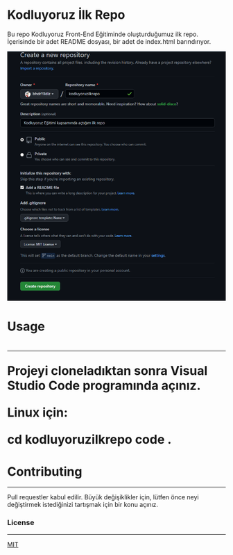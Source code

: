 # Kodluyoruz İlk Repo
<p>Bu repo Kodluyoruz Front-End Eğitiminde oluşturduğumuz ilk repo. İçerisinde bir adet README dosyası, bir adet de index.html barındırıyor.</p>



<img src="Ekran Alıntısı.PNG" alt="Repo"/>






<h1>Usage<h1>
<hr>
<p>Projeyi cloneladıktan sonra Visual Studio Code programında açınız.</p>
<p>Linux için:</p>
cd kodluyoruzilkrepo
code .


<h1>Contributing</h1>
<hr>
<p>Pull requestler kabul edilir. Büyük değişiklikler için, lütfen önce neyi değiştirmek istediğinizi tartışmak için bir konu açınız.</p>

<h3>License</h3>
<hr>
<a href="https://choosealicense.com/licenses/mit/">MIT</a>
